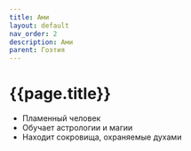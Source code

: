 ```yaml
---
title: Ами
layout: default
nav_order: 2
description: Ами
parent: Гоэтия
---
```


# {{page.title}}

- Пламенный человек
- Обучает астрологии и магии
- Находит сокровища, охраняемые духами
